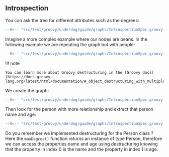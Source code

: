 ## Introspection

You can ask the tree for different attributes such as the degrees:

```groovy title="max degree"
--8<-- "src/test/groovy/underdog/guide/graphs/IntrospectionSpec.groovy:max_degree"
```

Imagine a more complex example where our nodes are beans. In the following example we are repeating the graph but with people:

```groovy title="Person"
--8<-- "src/test/groovy/underdog/guide/graphs/IntrospectionSpec.groovy:person"
```

!!! note

    You can learn more about Groovy destructuring in the [Groovy docs](https://docs.groovy-lang.org/latest/html/documentation/#_object_destructuring_with_multiple_assignment)

We create the graph:

```groovy title="Graph using complex objects"
--8<-- "src/test/groovy/underdog/guide/graphs/IntrospectionSpec.groovy:person_graph"
```

Then look for the person with more relationship and extract that person name and age:

```groovy title="Person with more relationships"
--8<-- "src/test/groovy/underdog/guide/graphs/IntrospectionSpec.groovy:person_max_degree"
```

Do you remember we implemented destructuring for the Person class ? Here the `maxDegree()` function returns an instance of type Person, therefore we can access the properties name and age using destructuring knowing that the property in index 0 is the name and the property in index 1 is age.
